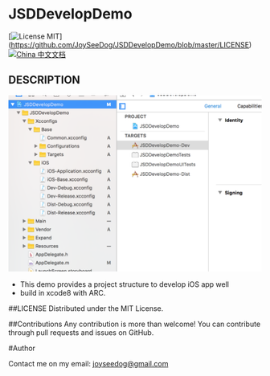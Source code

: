 # JSDDevelopDemo

[![License MIT](https://img.shields.io/badge/license-MIT-green.svg?style=flat)]
 (https://github.com/JoySeeDog/JSDDevelopDemo/blob/master/LICENSE)&nbsp; [![China 中文文档](https://img.shields.io/badge/China-%E4%B8%AD%E6%96%87%E6%96%87%E6%A1%A3-blue.svg)](http://www.jianshu.com/u/93254f32c54f)&nbsp;



## DESCRIPTION 

![](https://github.com/JoySeeDog/JSDDevelopDemo/blob/master/iOS.png)

 * This demo provides a project structure to develop iOS app well
 * build in xcode8 with ARC.


##LICENSE
Distributed under the MIT License.

##Contributions
Any contribution is more than welcome! You can contribute through pull requests and issues on GitHub.

#Author

Contact me on my email: joyseedog@gmail.com








